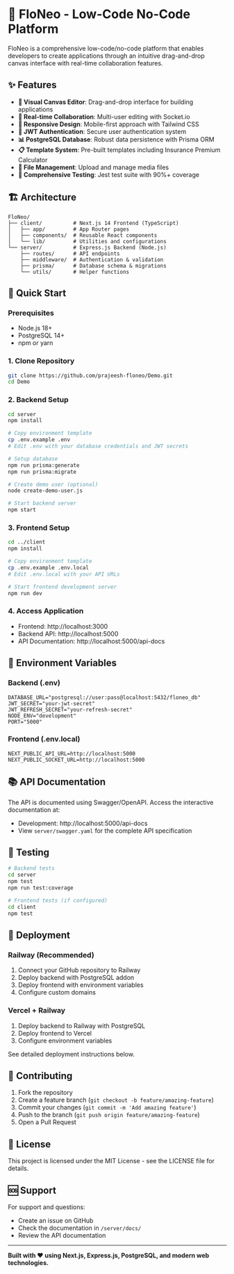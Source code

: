 # 🚀 FloNeo - Low-Code No-Code Platform

FloNeo is a comprehensive low-code/no-code platform that enables developers to create applications through an intuitive drag-and-drop canvas interface with real-time collaboration features.

## ✨ Features

- **🎨 Visual Canvas Editor**: Drag-and-drop interface for building applications
- **🔄 Real-time Collaboration**: Multi-user editing with Socket.io
- **📱 Responsive Design**: Mobile-first approach with Tailwind CSS
- **🔐 JWT Authentication**: Secure user authentication system
- **📊 PostgreSQL Database**: Robust data persistence with Prisma ORM
- **📋 Template System**: Pre-built templates including Insurance Premium Calculator
- **📁 File Management**: Upload and manage media files
- **🧪 Comprehensive Testing**: Jest test suite with 90%+ coverage

## 🏗️ Architecture

```
FloNeo/
├── client/          # Next.js 14 Frontend (TypeScript)
│   ├── app/         # App Router pages
│   ├── components/  # Reusable React components
│   └── lib/         # Utilities and configurations
└── server/          # Express.js Backend (Node.js)
    ├── routes/      # API endpoints
    ├── middleware/  # Authentication & validation
    ├── prisma/      # Database schema & migrations
    └── utils/       # Helper functions
```

## 🚀 Quick Start

### Prerequisites

- Node.js 18+
- PostgreSQL 14+
- npm or yarn

### 1. Clone Repository

```bash
git clone https://github.com/prajeesh-floneo/Demo.git
cd Demo
```

### 2. Backend Setup

```bash
cd server
npm install

# Copy environment template
cp .env.example .env
# Edit .env with your database credentials and JWT secrets

# Setup database
npm run prisma:generate
npm run prisma:migrate

# Create demo user (optional)
node create-demo-user.js

# Start backend server
npm start
```

### 3. Frontend Setup

```bash
cd ../client
npm install

# Copy environment template
cp .env.example .env.local
# Edit .env.local with your API URLs

# Start frontend development server
npm run dev
```

### 4. Access Application

- Frontend: http://localhost:3000
- Backend API: http://localhost:5000
- API Documentation: http://localhost:5000/api-docs

## 🔧 Environment Variables

### Backend (.env)

```env
DATABASE_URL="postgresql://user:pass@localhost:5432/floneo_db"
JWT_SECRET="your-jwt-secret"
JWT_REFRESH_SECRET="your-refresh-secret"
NODE_ENV="development"
PORT="5000"
```

### Frontend (.env.local)

```env
NEXT_PUBLIC_API_URL=http://localhost:5000
NEXT_PUBLIC_SOCKET_URL=http://localhost:5000
```

## 📚 API Documentation

The API is documented using Swagger/OpenAPI. Access the interactive documentation at:

- Development: http://localhost:5000/api-docs
- View `server/swagger.yaml` for the complete API specification

## 🧪 Testing

```bash
# Backend tests
cd server
npm test
npm run test:coverage

# Frontend tests (if configured)
cd client
npm test
```

## 🚀 Deployment

### Railway (Recommended)

1. Connect your GitHub repository to Railway
2. Deploy backend with PostgreSQL addon
3. Deploy frontend with environment variables
4. Configure custom domains

### Vercel + Railway

1. Deploy backend to Railway with PostgreSQL
2. Deploy frontend to Vercel
3. Configure environment variables

See detailed deployment instructions below.

## 🤝 Contributing

1. Fork the repository
2. Create a feature branch (`git checkout -b feature/amazing-feature`)
3. Commit your changes (`git commit -m 'Add amazing feature'`)
4. Push to the branch (`git push origin feature/amazing-feature`)
5. Open a Pull Request

## 📄 License

This project is licensed under the MIT License - see the LICENSE file for details.

## 🆘 Support

For support and questions:

- Create an issue on GitHub
- Check the documentation in `/server/docs/`
- Review the API documentation

---

**Built with ❤️ using Next.js, Express.js, PostgreSQL, and modern web technologies.**
